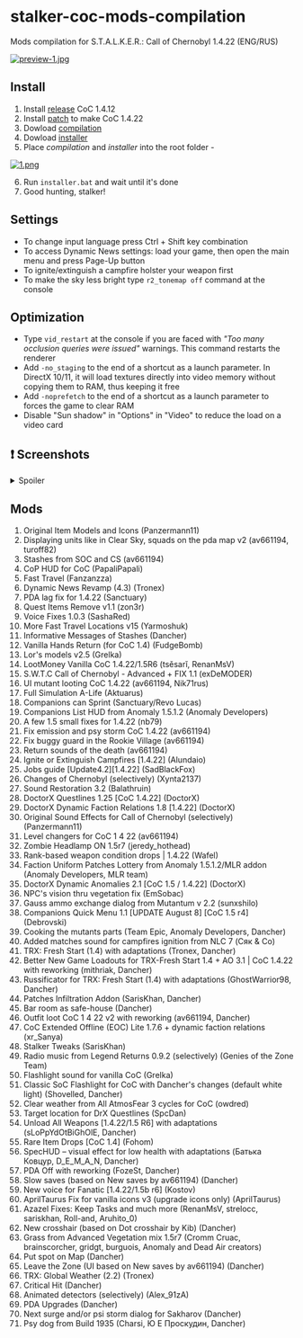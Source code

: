 # stalker-coc-mods-compilation
Mods compilation for S.T.A.L.K.E.R.: Call of Chernobyl 1.4.22 (ENG/RUS)

[![preview-1.jpg](https://i.postimg.cc/t4DKK7h1/preview-1.jpg)](https://postimg.cc/5XYKv4K1)

Install
---
1. Install [release](https://www.moddb.com/mods/call-of-chernobyl/downloads/call-of-chernobyl-1412-full) CoC 1.4.12
2. Install [patch](https://www.moddb.com/mods/call-of-chernobyl/downloads/coc-1422-patch) to make CoC 1.4.22
3. Dowload [compilation](https://github.com/dancher743/stalker-coc-mods-compilation/releases/latest)
4. Dowload [installer](https://github.com/dancher743/stalker-coc-mods-compilation-installer/releases/latest)
5. Place _compilation_ and _installer_ into the root folder -

[![1.png](https://i.postimg.cc/5028Zy5t/1.png)](https://postimg.cc/Z9X9NTMk)

6. Run `installer.bat` and wait until it's done
7. Good hunting, stalker!

Settings
---
* To change input language press Ctrl + Shift key combination
* To access Dynamic News settings: load your game, then open the main menu and press Page-Up button
* To ignite/extinguish a campfire holster your weapon first
* To make the sky less bright type `r2_tonemap off` command at the console

Optimization
---
* Type `vid_restart` at the console if you are faced with _"Too many occlusion queries were issued"_ warnings. This command restarts the renderer
* Add `-no_staging` to the end of a shortcut as a launch parameter. In DirectX 10/11, it will load textures directly into video memory without copying them to RAM, thus keeping it free
* Add `-noprefetch` to the end of a shortcut as a launch parameter to forces the game to clear RAM
* Disable "Sun shadow" in "Options" in "Video" to reduce the load on a video card

❗ Screenshots
---
<details>
<summary>Spoiler</summary>

[![1.jpg](https://i.postimg.cc/QCc5d2w0/1.jpg)](https://postimg.cc/hQPhC5Sd)
[![2.jpg](https://i.postimg.cc/WpZ08Zzg/2.jpg)](https://postimg.cc/NLgyf51j)
[![3.jpg](https://i.postimg.cc/4NTVS3HM/3.jpg)](https://postimg.cc/kDf2VqcF)
[![4.jpg](https://i.postimg.cc/4yR7q8yt/4.jpg)](https://postimg.cc/Vr4kbWjL)
[![7a.jpg](https://i.postimg.cc/rsDbzTRq/7a.jpg)](https://postimg.cc/30H9bPZq)
[![5.jpg](https://i.postimg.cc/HLK74WC6/5.jpg)](https://postimg.cc/FfyRh4zS)
[![6.jpg](https://i.postimg.cc/PrzYskmq/6.jpg)](https://postimg.cc/2VyVhM9p)
[![8.jpg](https://i.postimg.cc/cLF3CMky/8.jpg)](https://postimg.cc/LJZ50fMN)
[![9.jpg](https://i.postimg.cc/q7g33hWt/9.jpg)](https://postimg.cc/GBwt02Lr)
[![10.jpg](https://i.postimg.cc/dVsdJSBj/10.jpg)](https://postimg.cc/YhPj3RTv)

</details>

Mods
---
1. Original Item Models and Icons (Panzermann11)
2. Displaying units like in Clear Sky, squads on the pda map v2 (av661194, turoff82)
3. Stashes from SOC and CS (av661194)
4. CoP HUD for CoC (PapaliPapali)
5. Fast Travel (Fanzanzza)
6. Dynamic News Revamp (4.3) (Tronex)
7. PDA lag fix for 1.4.22 (Sanctuary)
8. Quest Items Remove v1.1 (zon3r)
9. Voice Fixes 1.0.3 (SashaRed)
10. More Fast Travel Locations v15 (Yarmoshuk)
11. Informative Messages of Stashes (Dancher)
12. Vanilla Hands Return (for CoC 1.4) (FudgeBomb)
13. Lor's models v2.5 (Grelka)
14. LootMoney Vanilla CoC 1.4.22/1.5R6 (tsěsarĭ, RenanMsV)
15. S.W.T.C Call of Chernobyl - Advanced + FIX 1.1 (exDeMODER)
16. UI mutant looting CoC 1.4.22 (av661194, Nik71rus)
17. Full Simulation A-Life (Aktuarus)
18. Companions can Sprint (Sanctuary/Revo Lucas)
19. Companions List HUD from Anomaly 1.5.1.2 (Anomaly Developers)
20. A few 1.5 small fixes for 1.4.22 (nb79)
21. Fix emission and psy storm CoC 1.4.22 (av661194)
22. Fix buggy guard in the Rookie Village (av661194)
23. Return sounds of the death (av661194)
24. Ignite or Extinguish Campfires [1.4.22] (Alundaio)
25. Jobs guide [Update4.2][1.4.22] (SadBlackFox)
26. Changes of Chernobyl (selectively) (Xynta2137)
27. Sound Restoration 3.2 (Balathruin)
28. DoctorX Questlines 1.25 [CoC 1.4.22] (DoctorX)
29. DoctorX Dynamic Faction Relations 1.8 [1.4.22] (DoctorX)
30. Original Sound Effects for Call of Chernobyl (selectively) (Panzermann11)
31. Level changers for CoC 1 4 22 (av661194)
32. Zombie Headlamp ON 1.5r7 (jeredy_hothead)
33. Rank-based weapon condition drops | 1.4.22 (Wafel)
34. Faction Uniform Patches Lottery from Anomaly 1.5.1.2/MLR addon (Anomaly Developers, MLR team)
35. DoctorX Dynamic Anomalies 2.1 [CoC 1.5 / 1.4.22] (DoctorX)
36. NPC's vision thru vegetation fix (EmSobac)
37. Gauss ammo exchange dialog from Mutantum v 2.2 (sunxshilo)
38. Companions Quick Menu 1.1 [UPDATE August 8] [CoC 1.5 r4] (Debrovski)
39. Cooking the mutants parts (Team Epic, Anomaly Developers, Dancher)
40. Added matches sound for campfires ignition from NLC 7 (Сяк & Co)
41. TRX: Fresh Start (1.4) with adaptations (Tronex, Dancher)
42. Better New Game Loadouts for TRX-Fresh Start 1.4 + AO 3.1 | CoC 1.4.22 with reworking (mithriak, Dancher)
43. Russificator for TRX: Fresh Start (1.4) with adaptations (GhostWarrior98, Dancher)
44. Patches Infiltration Addon (SarisKhan, Dancher)
45. Bar room as safe-house (Dancher)
46. Outfit loot CoC 1 4 22 v2 with reworking (av661194, Dancher)
47. CoC Extended Offline (EOC) Lite 1.7.6 + dynamic faction relations (xr_Sanya)
48. Stalker Tweaks (SarisKhan)
49. Radio music from Legend Returns 0.9.2 (selectively) (Genies of the Zone Team)
50. Flashlight sound for vanilla CoC (Grelka)
51. Classic SoC Flashlight for CoC with Dancher's changes (default white light) (Shovelled, Dancher)
52. Clear weather from All AtmosFear 3 cycles for CoC (owdred)
53. Target location for DrX Questlines (SpcDan)
54. Unload All Weapons [1.4.22/1.5 R6] with adaptations (sLoPpYdOtBiGhOlE, Dancher)
55. Rare Item Drops [CoC 1.4] (Fohom)
56. SpecHUD – visual effect for low health with adaptations (Батька Ковцур, D_E_M_A_N, Dancher)
57. PDA Off with reworking (FozeSt, Dancher)
58. Slow saves (based on New saves by av661194) (Dancher)
59. New voice for Fanatic [1.4.22/1.5b r6] (Kostov)
60. AprilTaurus Fix for vanilla icons v3 (upgrade icons only) (AprilTaurus)
61. Azazel Fixes: Keep Tasks and much more (RenanMsV, strelocc, sariskhan, Roll-and, Aruhito_0)
62. New crosshair (based on Dot crosshair by Kib) (Dancher)
63. Grass from Advanced Vegetation mix 1.5r7 (Cromm Cruac, brainscorcher, gridgt, burguois, Anomaly and Dead Air creators)
64. Put spot on Map (Dancher)
65. Leave the Zone (UI based on New saves by av661194) (Dancher)
66. TRX: Global Weather (2.2) (Tronex)
67. Critical Hit (Dancher)
68. Animated detectors (selectively) (Alex_91zA)
69. PDA Upgrades (Dancher)
70. Next surge and/or psi storm dialog for Sakharov (Dancher)
71. Psy dog from Build 1935 (Charsi, Ю Е Проскудин, Dancher)
